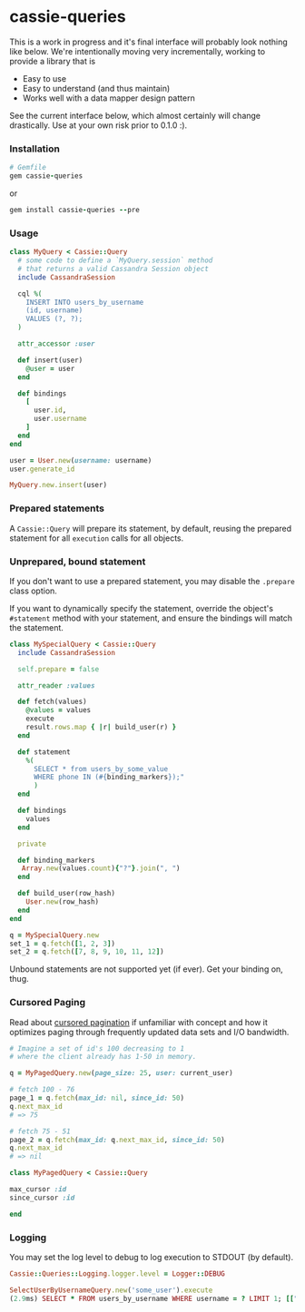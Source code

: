 # cassie-queries
This is a work in progress and it's final interface will probably look nothing like below.
We're intentionally moving very incrementally, working to provide a library that is

* Easy to use
* Easy to understand (and thus maintain)
* Works well with a data mapper design pattern

See the current interface below, which almost certainly will change drastically. Use at your own risk prior to 0.1.0 :).

### Installation

```ruby
# Gemfile
gem cassie-queries
```
or
```ruby
gem install cassie-queries --pre
```

### Usage

```ruby
class MyQuery < Cassie::Query
  # some code to define a `MyQuery.session` method
  # that returns a valid Cassandra Session object
  include CassandraSession

  cql %(
    INSERT INTO users_by_username
    (id, username)
    VALUES (?, ?);
  )

  attr_accessor :user

  def insert(user)
    @user = user
  end

  def bindings
    [
      user.id,
      user.username
    ]
  end
end
```
```ruby
user = User.new(username: username)
user.generate_id

MyQuery.new.insert(user)
```

### Prepared statements

A `Cassie::Query` will prepare its statement, by default, reusing the prepared statement for all `execution` calls for all objects.

### Unprepared, bound statement
If you don't want to use a prepared statement, you may disable the `.prepare` class option.

If you want to dynamically specify the statement, override the object's `#statement` method with your statement, and ensure the bindings will match the statement.

```ruby
class MySpecialQuery < Cassie::Query
  include CassandraSession

  self.prepare = false

  attr_reader :values

  def fetch(values)
    @values = values
    execute
    result.rows.map { |r| build_user(r) }
  end

  def statement
    %(
      SELECT * from users_by_some_value
      WHERE phone IN (#{binding_markers});"
      )
  end

  def bindings
    values
  end

  private

  def binding_markers
   Array.new(values.count){"?"}.join(", ")
  end

  def build_user(row_hash)
    User.new(row_hash)
  end
end
```

```ruby
q = MySpecialQuery.new
set_1 = q.fetch([1, 2, 3])
set_2 = q.fetch([7, 8, 9, 10, 11, 12])
```

Unbound statements are not supported yet (if ever). Get your binding on, thug.

### Cursored Paging

Read about [cursored pagination](https://www.google.com/webhp?q=cursored%20paging#safe=off&q=cursor+paging) if unfamiliar with concept and how it optimizes paging through frequently updated data sets and I/O bandwidth.

```ruby
# Imagine a set of id's 100 decreasing to 1
# where the client already has 1-50 in memory.

q = MyPagedQuery.new(page_size: 25, user: current_user)

# fetch 100 - 76
page_1 = q.fetch(max_id: nil, since_id: 50)
q.next_max_id
# => 75

# fetch 75 - 51
page_2 = q.fetch(max_id: q.next_max_id, since_id: 50)
q.next_max_id
# => nil
```

```ruby
class MyPagedQuery < Cassie::Query

max_cursor :id
since_cursor :id

end
```


### Logging

You may set the log level to debug to log execution to STDOUT (by default).

```ruby
Cassie::Queries::Logging.logger.level = Logger::DEBUG
```
```ruby
SelectUserByUsernameQuery.new('some_user').execute
(2.9ms) SELECT * FROM users_by_username WHERE username = ? LIMIT 1; [["some_user"]]
```

